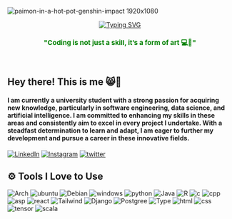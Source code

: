 ![paimon-in-a-hot-pot-genshin-impact 1920x1080](https://github.com/user-attachments/assets/4b3dd279-1568-413a-be43-4420d0574892)


<div align="center">
  <a href="https://git.io/typing-svg">
    <img src="https://readme-typing-svg.demolab.com?font=Fira+Code&pause=1000&color=07F7F6&center=true&vCenter=true&random=true&width=435&lines=System+Loading...%5B%E2%98%90%E2%98%90%E2%98%90%E2%98%90%E2%98%90%E2%98%90%E2%98%90%E2%98%90%5D++Done+%F0%9F%91%8D;%3D%3D%3D%3D%3D%3D%3D%3D+Haekal+Rahmadyan+%3D%3D%3D%3D%3D%3D%3D%3D" alt="Typing SVG" />
  </a>
</div>


<h3 align="center" style="color:green; font-size:15px;">
    "Coding is not just a skill, it’s a form of art 💻🎨"
</h3>

<br>

## Hey there! This is me 😸👋 

<h4> I am currently a university student with a strong passion for acquiring new knowledge, particularly in software engineering, data science, and artificial intelligence. I am committed to enhancing my skills in these areas and consistently aim to excel in every project I undertake. With a steadfast determination to learn and adapt, I am eager to further my development and pursue a career in these innovative fields.</h4>

[![LinkedIn](https://img.shields.io/badge/LinkedIn-0077B5?style=for-the-badge&logo=linkedin&logoColor=white)](https://www.linkedin.com/in/haekal-rahmadyan-174506271/)
[![Instagram](https://img.shields.io/badge/Instagram-E4405F?style=for-the-badge&logo=instagram&logoColor=white)](https://www.instagram.com/haekal_rahmadyan/profilecard/?igsh=MWxscWVmYjg3enNwYw== )
[![twitter](https://img.shields.io/badge/Twitter-1DA1F2?style=for-the-badge&logo=twitter&logoColor=white)](https://x.com/RahmadyanHaekal?t=y2DxX_kX6xK20OZSh0GMrg&s=09)




## ⚙️ Tools I Love to Use 
![Arch](https://img.shields.io/badge/Arch_Linux-1793D1?style=for-the-badge&logo=arch-linux&logoColor=white)
![ubuntu](https://img.shields.io/badge/Ubuntu-E95420?style=for-the-badge&logo=ubuntu&logoColor=white)
![Debian](https://img.shields.io/badge/Debian-A81D33?style=for-the-badge&logo=debian&logoColor=white)
![windows](https://img.shields.io/badge/Windows-0078D6?style=for-the-badge&logo=windows&logoColor=white)
![python](https://img.shields.io/badge/Python-14354C?style=for-the-badge&logo=python&logoColor=white)
![Java](https://img.shields.io/badge/Java-ED8B00?style=for-the-badge&logo=openjdk&logoColor=white)
![R](https://img.shields.io/badge/R-276DC3?style=for-the-badge&logo=r&logoColor=white)
![c](https://img.shields.io/badge/C-00599C?style=for-the-badge&logo=c&logoColor=white)
![cpp](https://img.shields.io/badge/C%2B%2B-00599C?style=for-the-badge&logo=c%2B%2B&logoColor=white)
![asp](https://img.shields.io/badge/C%23-239120?style=for-the-badge&logo=c-sharp&logoColor=white)
![react](https://img.shields.io/badge/React-20232A?style=for-the-badge&logo=react&logoColor=61DAFB)
![Tailwind](https://img.shields.io/badge/Tailwind_CSS-38B2AC?style=for-the-badge&logo=tailwind-css&logoColor=white)
![Django](https://img.shields.io/badge/Django-092E20?style=for-the-badge&logo=django&logoColor=white)
![Postgree](https://img.shields.io/badge/PostgreSQL-316192?style=for-the-badge&logo=postgresql&logoColor=white)
![Type](https://img.shields.io/badge/TypeScript-007ACC?style=for-the-badge&logo=typescript&logoColor=white)
![html](https://img.shields.io/badge/HTML5-E34F26?style=for-the-badge&logo=html5&logoColor=white)
![css](https://img.shields.io/badge/CSS3-1572B6?style=for-the-badge&logo=css3&logoColor=white)
![tensor](https://img.shields.io/badge/TensorFlow-FF6F00?style=for-the-badge&logo=tensorflow&logoColor=white)
![scala](https://img.shields.io/badge/Scala-DC322F?style=for-the-badge&logo=scala&logoColor=white)


